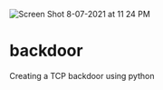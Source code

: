 ![Screen Shot 8-07-2021 at 11 24 PM](https://user-images.githubusercontent.com/77457323/124986012-cce62e80-e043-11eb-9613-81a783c7ac48.png)
# backdoor
Creating a TCP backdoor using python
